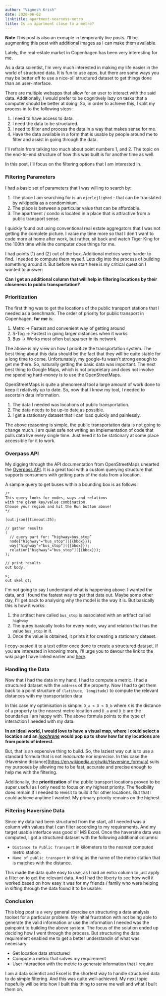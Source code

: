 ```yaml
---
author: "Vignesh Krish"
date: 2020-06-02
linktitle: apartment-nearness-metro
title: Is an apartment close to a metro? 
---
```


**Note** This post is also an exmaple in temporarily live posts. I'll be augmenting this post with additional images as I can make them available.

Lately, the real-estate market in Copenhagen has been very interesting for me.

As a data scientist, I'm very much interested in making my life easier in the world of structured data. It is fun to use apps, but there are some ways you may be better off to use a nice-ol' structured dataset to get things done than an user-interface.

There are multiple webapps that allow for an user to interact with the said data. Additionally, I would prefer to be cognitively lazy on tasks that a computer should be better at doing. So, in order to achieve this, I split my process in to the following steps:

1. I need to have access to data.
2. I need the data to be structured.
2. I need to filter and process the data in a way that makes sense for me.
2. Have the data available in a form that is usable by people around me to filter and assist in going through the data.

I'll refrain from talking too much about point numbers 1, and 2. The topic on the end-to-end structure of how this was built is for another time as well.

In this post, I'll focus on the filtering options that I am interested in.

### Filtering Parameters

I had a basic set of parameters that I was willing to search by: 

1. The place I am searching for is an `ejerlejlighed` - that can be translated by wikipedia as a condominium.
1. The place is between a particular value that can be affordable.
1. The apartment / condo is located in a place that is attractive from a public transport sense.

I quickly found out using conventional real estate aggregators that I was not getting the complete picture. I value my time more so that I don't want to code more at home after work, but rather, sit back and watch Tiger King for the 100th time while the computer does things for me. 

I had points (1) and (2) out of the box. Additional metrics were harder to find. I needed to compute them myself. Lets dig into the process of building something around it. But before we start here is my critical question I wanted to answer:

**Can I get an additional column that will help in filtering locations by their closeness to public transportation?**

### Prioritization 

The first thing was to get the locations of the public transport stations that I needed as a benchmark. The order of priority for public transport in Copenhagen, **for me** is:

1. Metro -> Fastest and convenient way of getting around
2. S-Tog -> Fastest in going larger distances when it works
3. Bus -> Works most often but sparser in its network

The above is my view on how I prioritize the transportation system. The best thing about this data should be the fact that they will be quite stable for a long time to come. Unfortunately, my google-fu wasn't strong enough to get me there. So, naturally getting the basic data was important. The next best thing to Google Maps, which is  not proprietary and does not involve me spending hard-money is to use the OpenStreetMaps.

OpenStreetMaps is quite a phenomenal tool a large amount of work done to keep it relatively up to date. So, now that I know my tool, I needed to ascertain data information.

1. The data I needed was locations of public transportation.
2. The data needs to be up-to date as possible.
3. I get a stationary dataset that I can load quickly and painlessly.

The above reasoning is simple, the public transportation data is not going to change much. I am quiet safe not writing an implementation of code that pulls data live every single time. Just need it to be stationary at some place accessible for it to work. 

### Overpass API

My digging through the API documentation from OpenStreetMaps unearted the [Overpass API](https://wiki.openstreetmap.org/wiki/Overpass_API). It is a great tool with a custom querying structure that supports consumers with getting parts of the data from a location. 

A sample query to get buses within a bounding box is as follows:

```
/*
This query looks for nodes, ways and relations 
with the given key/value combination.
Choose your region and hit the Run button above!
*/

[out:json][timeout:25];

// gather results
(
  // query part for: “highway=bus_stop”
  node["highway"="bus_stop"]({{bbox}});
  way["highway"="bus_stop"]({{bbox}});
  relation["highway"="bus_stop"]({{bbox}});
);

// print results
out body;

>;
out skel qt;
```

I'm not going to say I understand what is happening above. I wanted the data, and I found the fastest way to get that data out. Maybe some other day, I'll get back to analysing why the model is the way it is. But basically this is how it works:

1. the artifact here called `bus_stop` is associated with an artifact called `highway`
2. The qurey basically looks for every node, way and relation that has the value `bus_stop` in it.
3. Once the value is obtained, it prints it for creating a stationary dataset.

I copy-pasted it to a text editor once done to create a structured dataset. If you are interested in knowing more, I'll urge you to devour the link to the wiki page I have linked earlier and [here](https://wiki.openstreetmap.org/wiki/Overpass_API).

### Handling the Data

Now that I had the data in my hand, I had to compute a metric. I had a structured dataset with the `address` of the property. Now I had to get them back to a point structure of `(latitude, longitude)` to compute the relevant distances with my transportation data. 

In this case my optimisation is simple: `D_a < X < D_b` where `X` is the distance of a property to the nearest metro location and `D_a` and `D_b` are the boundaries I am happy with. The above formula points to the type of interaction I needed with my data.

**In an ideal world, I would love to have a visual map, where I could select a location and an _[isochrone](https://en.wikipedia.org/wiki/Isochrone_map)_ would pop up to show how far my locations are from points of interest.**

But, that is an expensive thing to build. So, the laziest way out is to use a standard formula that is not _inaccurate_ nor _imprecise_. In this case the (Haversine distance)[https://en.wikipedia.org/wiki/Haversine_formula] suits my purposes by allowing me to be fast, accurate and precise enough to help me with the filtering. 

Additionally, the **prioritization** of the public transport locations proved to be super useful as I only need to focus on my highest priority. The flexibility does remain if I needed to revisit to build it for other locations. But that I could achieve anytime I wanted. My primary priority remains on the highest.

### Filtering Haversine Data

Since my data had been structured from the start, all I needed was a column with values that I can filter according to my requirements. And my target usable interface was good ol' MS Excel. Once the haversine data was computed, I got a structured dataset with the following additional columns:

- `Distance to Public Transport` in kilometers to the nearest computed metro station.
- `Name of public transport` in string as the name of the metro station that is matches with the distance.

This made the data quite easy to use, as I had an extra column to just apply a filter on to get the relevant data. And I had the liberty to see how well it worked based on how easy it was for my friends / famliy who were helping in sifting through the data found it to be usable. 

### Conclusion 

This blog post is a very general exercise on structuring a data analysis toolset for a particular problem. My initial frustration with not being able to generate the valid information or use the information I needed was the painpoint to building the above system. The focus of the solution ended up deciding how I went through the process. But structuring the data requirement enabled me to get a better understandin of what was necessary:

- Get location data structured
- Compute a metric that solves my requirement
- User interaction with the metric to generate information that I require

I am a data scientist and Excel is the shortest way to handle structured data to do simple filtering. And this was quite well-achieved. My next topic hopefully will be into how I built this thing to serve me well and what I built them on.

